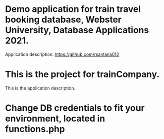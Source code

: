 # Demo application for train travel booking database, Webster University, Database Applications 2021.
Application description:  https://github.com/rsantana012

# This is the project for trainCompany.
This is the application description. 

# Change DB credentials to fit your environment, located in functions.php
